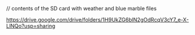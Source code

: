 // contents of the SD card with weather and blue marble files


https://drive.google.com/drive/folders/1H9UkZG6blN2gOdRcqV3cY7_e-X-LlNQo?usp=sharing
